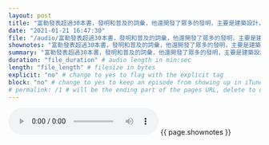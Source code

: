```yaml
---
layout: post
title: "富勒發表超過30本書，發明和普及的詞彙，他還開發了眾多的發明，主要是建築設計，最著名的是在球型屋頂。" # quotes allow forbidden characters like the colon
date: "2021-01-21 16:47:30"
file: "/audio/富勒發表超過30本書，發明和普及的詞彙，他還開發了眾多的發明，主要是建築設計，最著名的是在球型屋頂。.mp3"
shownotes: "富勒發表超過30本書，發明和普及的詞彙，他還開發了眾多的發明，主要是建築設計，最著名的是在球型屋頂。"
summary: "富勒發表超過30本書，發明和普及的詞彙，他還開發了眾多的發明，主要是建築設計，最著名的是在球型屋頂。"
duration: "file_duration" # audio length in min:sec
length: "file_length" # filesize in bytes
explicit: "no" # change to yes to flag with the explicit tag
block: "no" # change to yes to keep an episode from showing up in iTunes
# permalink: /1 # will be the ending part of the pages URL, delete to default to the title
---
```


<audio controls>
<source src="{{site.url}}{{site.baseurl}}{{ page.file }}" type="audio/x-mp3">
Your browser does not support the audio element.
</audio>
{{ page.shownotes }}
